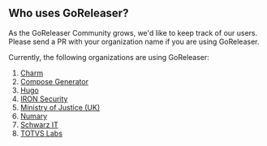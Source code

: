 ## Who uses GoReleaser?

As the GoReleaser Community grows, we'd like to keep track of our users. Please send a PR with your organization name if
you are using GoReleaser.

Currently, the following organizations are using GoReleaser:

1. [Charm](https://charm.sh)
2. [Compose Generator](https://www.compose-generator.com)
3. [Hugo](https://gohugo.io/)
4. [IRON Security](https://iron.security)
5. [Ministry of Justice (UK)](https://mojdigital.blog.gov.uk/)
6. [Numary](https://numary.com)
7. [Schwarz IT](https://jobs.schwarz/)
8. [TOTVS Labs](https://totvslabs.com)

<!-- please keep a-z ordering :) -->
